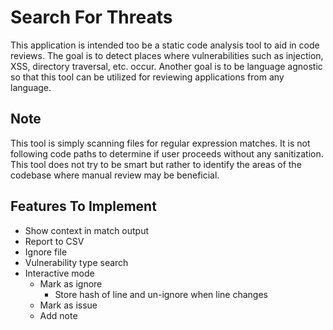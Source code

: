 # Search For Threats

This application is intended too be a static code analysis tool to aid in code
reviews. The goal is to detect places where vulnerabilities such as
injection, XSS, directory traversal, etc. occur. Another goal is to be language
agnostic so that this tool can be utilized for reviewing applications from any
language.

## Note

This tool is simply scanning files for regular expression matches. It is not
following code paths to determine if user proceeds without any sanitization.
This tool does not try to be smart but rather to identify the areas of the
codebase where manual review may be beneficial.

## Features To Implement

- Show context in match output
- Report to CSV
- Ignore file
- Vulnerability type search
- Interactive mode
  - Mark as ignore
    - Store hash of line and un-ignore when line changes
  - Mark as issue
  - Add note
